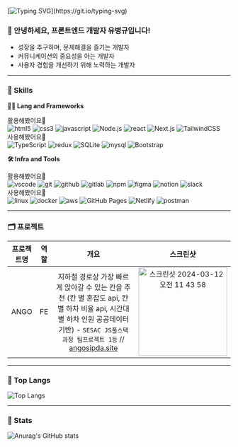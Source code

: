 
<!--
**WhyBusyy/WhyBusyy** is a ✨ _special_ ✨ repository because its `README.md` (this file) appears on your GitHub profile.

Here are some ideas to get you started:

- 🔭 I’m currently working on ...
- 🌱 I’m currently learning ...
- 👯 I’m looking to collaborate on ...
- 🤔 I’m looking for help with ...
- 💬 Ask me about ...
- 📫 How to reach me: ...
- 😄 Pronouns: ...
- ⚡ Fun fact: ...
-->

<!-- Header -->

[![Typing SVG](https://readme-typing-svg.herokuapp.com?font=Fira+Code&weight=900&size=30&pause=1000&color=24B5F7&vCenter=true&random=false&width=400&lines=%F0%9F%91%8B+Hello+World!)](https://git.io/typing-svg)

### 🙇 안녕하세요, 프론트엔드 개발자 유병규입니다!

* 성장을 추구하며, 문제해결을 즐기는 개발자
* 커뮤니케이션의 중요성을 아는 개발자
* 사용자 경험을 개선하기 위해 노력하는 개발자
  
<!-- Body -->

---  
### 🦾 Skills

**🧑‍💻 Lang and Frameworks**  

활용해봤어요🌝  
![html5](https://img.shields.io/badge/html5-E34F26.svg?&style=for-the-badge&logo=html5&logoColor=white)
![css3](https://img.shields.io/badge/css3-1572B6.svg?&style=for-the-badge&logo=css3&logoColor=white)
![javascript](https://img.shields.io/badge/javascript-F7DF1E.svg?&style=for-the-badge&logo=javascript&logoColor=white)
![Node.js](https://img.shields.io/badge/nodedotjs-339933.svg?&style=for-the-badge&logo=nodedotjs&logoColor=white) 
![react](https://img.shields.io/badge/react-61DAFB.svg?&style=for-the-badge&logo=react&logoColor=white)
![Next.js](https://img.shields.io/badge/next.js-000000?style=for-the-badge&logo=nextdotjs&logoColor=white)
![TailwindCSS](https://img.shields.io/badge/tailwindcss-0F172A.svg?&style=for-the-badge&logo=tailwindcss&logoColor=white)   
사용해봤어요🌛  
![TypeScript](https://img.shields.io/badge/typescript-3178C6.svg?&style=for-the-badge&logo=typescript&logoColor=white) 
![redux](https://img.shields.io/badge/redux-764ABC.svg?&style=for-the-badge&logo=redux&logoColor=white) 
![SQLite](https://img.shields.io/badge/sqlite-003B57.svg?&style=for-the-badge&logo=sqlite&logoColor=white) 
![mysql](https://img.shields.io/badge/mysql-4479A1.svg?&style=for-the-badge&logo=mysql&logoColor=white)
![Bootstrap](https://img.shields.io/badge/bootstrap-7952B3.svg?&style=for-the-badge&logo=bootstrap&logoColor=white)   

**🛠️ Infra and Tools**

활용해봤어요🌝  
![vscode](https://img.shields.io/badge/vscode-007ACC.svg?&style=for-the-badge&logo=visualstudiocode&logoColor=white)
![git](https://img.shields.io/badge/git-F05032.svg?&style=for-the-badge&logo=git&logoColor=white)
![github](https://img.shields.io/badge/github-181717.svg?&style=for-the-badge&logo=github&logoColor=white)
![gitlab](https://img.shields.io/badge/gitlab-FC6D26.svg?&style=for-the-badge&logo=gitlab&logoColor=white)
![npm](https://img.shields.io/badge/npm-CB3837.svg?&style=for-the-badge&logo=npm&logoColor=white) 
![figma](https://img.shields.io/badge/figma-F24E1E.svg?&style=for-the-badge&logo=figma&logoColor=white)
![notion](https://img.shields.io/badge/notion-000000.svg?&style=for-the-badge&logo=notion&logoColor=white) 
![slack](https://img.shields.io/badge/slack-4A154B.svg?&style=for-the-badge&logo=slack&logoColor=white)  
사용해봤어요🌛  
![linux](https://img.shields.io/badge/linux-FCC624.svg?&style=for-the-badge&logo=linux&logoColor=white)
![docker](https://img.shields.io/badge/docker-2496ED.svg?&style=for-the-badge&logo=docker&logoColor=white) 
![aws](https://img.shields.io/badge/aws-232F3E.svg?&style=for-the-badge&logo=amazonaws&logoColor=white)
![GitHub Pages](https://img.shields.io/badge/githubpages-222222.svg?&style=for-the-badge&logo=githubpages&logoColor=white) 
![Netlify](https://img.shields.io/badge/netlify-00C7B7.svg?&style=for-the-badge&logo=netlify&logoColor=white) 
![postman](https://img.shields.io/badge/postman-FF6C37.svg?&style=for-the-badge&logo=postman&logoColor=white) 

---

### 🗂️ 프로젝트

| 프로젝트명 | 역할 | 개요 | 스크린샷 |  
|:---:|:---:|:---:|:---:|
| ANGO | FE | 지하철 경로상 가장 빠르게 앉아갈 수 있는 칸을 추천 (칸 별 혼잡도 api, 칸 별 하차 비율 api, 시간대 별 하차 인원 공공데이터 기반) - `SESAC JS풀스택 과정 팀프로젝트 1등` // [angosipda.site](https://www.angosipda.site/) | <img width="200" alt="스크린샷 2024-03-12 오전 11 43 58" src="https://github.com/WhyBusyy/WhyBusyy/assets/148039117/5a32347c-6747-4a10-85c3-1558c5639193"> |


---

### 🏅 Top Langs
![Top Langs](https://github-readme-stats.vercel.app/api/top-langs/?username=WhyBusyy&layout=compact)

---

### 📇 Stats
![Anurag's GitHub stats](https://github-readme-stats.vercel.app/api?username=WhyBusyy&show_icons=true&theme=dracula)
